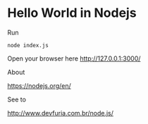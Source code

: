 # Hello World in Nodejs

Run

    node index.js

Open your browser here http://127.0.0.1:3000/


About

https://nodejs.org/en/


See to

http://www.devfuria.com.br/node.js/